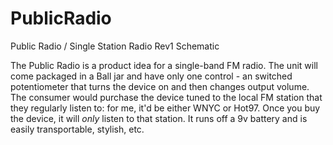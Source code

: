 PublicRadio
===========

Public Radio  / Single Station Radio Rev1 Schematic 

The Public Radio is a product idea for a single-band FM radio. The unit will come packaged in a Ball jar and have only one control - an switched potentiometer that turns the device on and then changes output volume. The consumer would purchase the device tuned to the local FM station that they regularly listen to: for me, it'd be either WNYC or Hot97. Once you buy the device, it will *only* listen to that station. It runs off a 9v battery and is easily transportable, stylish, etc.
